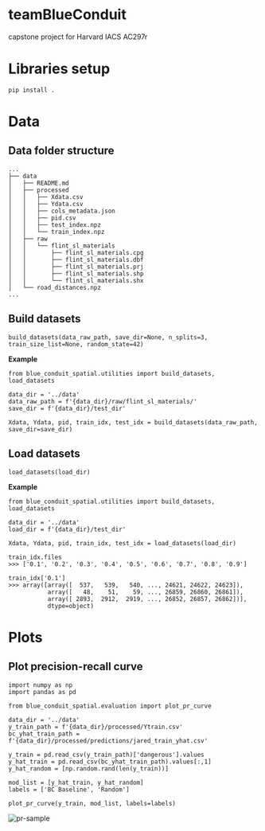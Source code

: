 # teamBlueConduit
capstone project for Harvard IACS AC297r

# Libraries setup

```pip install .```

# Data

## Data folder structure

```
...
├── data
│   ├── README.md
│   ├── processed
│   │   ├── Xdata.csv
│   │   ├── Ydata.csv
│   │   ├── cols_metadata.json
│   │   ├── pid.csv
│   │   ├── test_index.npz
│   │   └── train_index.npz
│   ├── raw
│   │   └── flint_sl_materials
│   │       ├── flint_sl_materials.cpg
│   │       ├── flint_sl_materials.dbf
│   │       ├── flint_sl_materials.prj
│   │       ├── flint_sl_materials.shp
│   │       └── flint_sl_materials.shx
│   └── road_distances.npz
...
```

## Build datasets
```build_datasets(data_raw_path, save_dir=None, n_splits=3, train_size_list=None, random_state=42)```

**Example**

```
from blue_conduit_spatial.utilities import build_datasets, load_datasets

data_dir = '../data'
data_raw_path = f'{data_dir}/raw/flint_sl_materials/'
save_dir = f'{data_dir}/test_dir'

Xdata, Ydata, pid, train_idx, test_idx = build_datasets(data_raw_path, save_dir=save_dir)
```
## Load datasets

```load_datasets(load_dir)```

**Example**

```
from blue_conduit_spatial.utilities import build_datasets, load_datasets

data_dir = '../data'
load_dir = f'{data_dir}/test_dir'

Xdata, Ydata, pid, train_idx, test_idx = load_datasets(load_dir)

train_idx.files
>>> ['0.1', '0.2', '0.3', '0.4', '0.5', '0.6', '0.7', '0.8', '0.9']

train_idx['0.1']
>>> array([array([  537,   539,   540, ..., 24621, 24622, 24623]),
           array([   48,    51,    59, ..., 26859, 26860, 26861]),
           array([ 2893,  2912,  2919, ..., 26852, 26857, 26862])],
           dtype=object)
```

# Plots

## Plot precision-recall curve

```
import numpy as np
import pandas as pd

from blue_conduit_spatial.evaluation import plot_pr_curve

data_dir = '../data'
y_train_path = f'{data_dir}/processed/Ytrain.csv'
bc_yhat_train_path = f'{data_dir}/processed/predictions/jared_train_yhat.csv'

y_train = pd.read_csv(y_train_path)['dangerous'].values
y_hat_train = pd.read_csv(bc_yhat_train_path).values[:,1]
y_hat_random = [np.random.rand(len(y_train))]

mod_list = [y_hat_train, y_hat_random]
labels = ['BC Baseline', 'Random']

plot_pr_curve(y_train, mod_list, labels=labels)
```

![pr-sample](plots/pr_sample.png)

